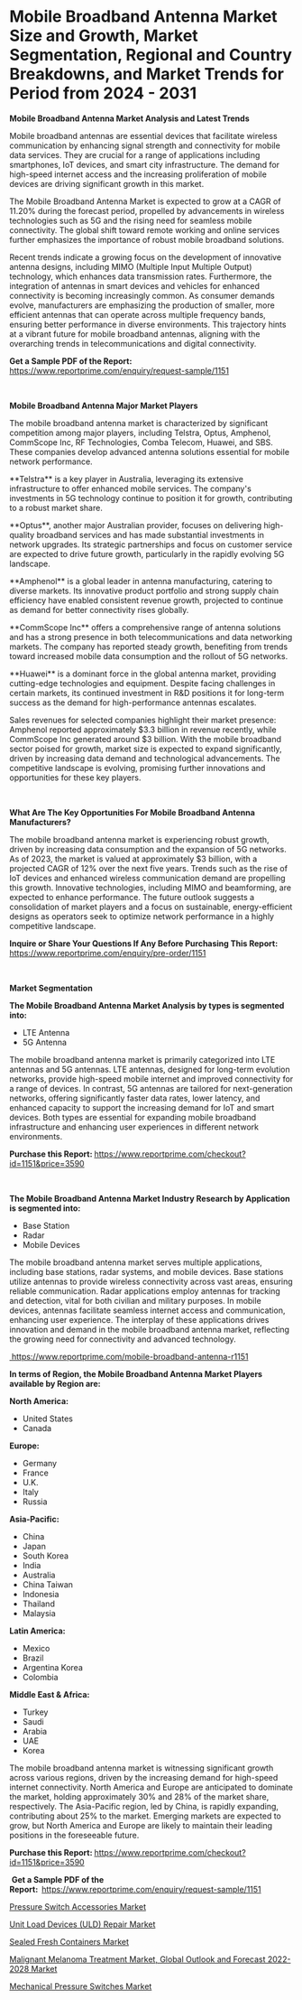 <p><h1>Mobile Broadband Antenna Market Size and Growth, Market Segmentation, Regional and Country Breakdowns, and Market Trends for Period from 2024 -  2031</h1></p><p><strong>Mobile Broadband Antenna Market Analysis and Latest Trends</strong></p>
<p><p>Mobile broadband antennas are essential devices that facilitate wireless communication by enhancing signal strength and connectivity for mobile data services. They are crucial for a range of applications including smartphones, IoT devices, and smart city infrastructure. The demand for high-speed internet access and the increasing proliferation of mobile devices are driving significant growth in this market.</p><p>The Mobile Broadband Antenna Market is expected to grow at a CAGR of 11.20% during the forecast period, propelled by advancements in wireless technologies such as 5G and the rising need for seamless mobile connectivity. The global shift toward remote working and online services further emphasizes the importance of robust mobile broadband solutions.</p><p>Recent trends indicate a growing focus on the development of innovative antenna designs, including MIMO (Multiple Input Multiple Output) technology, which enhances data transmission rates. Furthermore, the integration of antennas in smart devices and vehicles for enhanced connectivity is becoming increasingly common. As consumer demands evolve, manufacturers are emphasizing the production of smaller, more efficient antennas that can operate across multiple frequency bands, ensuring better performance in diverse environments. This trajectory hints at a vibrant future for mobile broadband antennas, aligning with the overarching trends in telecommunications and digital connectivity.</p></p>
<p><strong>Get a Sample PDF of the Report:&nbsp;</strong> <a href="https://www.reportprime.com/enquiry/request-sample/1151">https://www.reportprime.com/enquiry/request-sample/1151</a></p>
<p>&nbsp;</p>
<p><strong>Mobile Broadband Antenna Major Market Players</strong></p>
<p><p>The mobile broadband antenna market is characterized by significant competition among major players, including Telstra, Optus, Amphenol, CommScope Inc, RF Technologies, Comba Telecom, Huawei, and SBS. These companies develop advanced antenna solutions essential for mobile network performance.</p><p>**Telstra** is a key player in Australia, leveraging its extensive infrastructure to offer enhanced mobile services. The company's investments in 5G technology continue to position it for growth, contributing to a robust market share.</p><p>**Optus**, another major Australian provider, focuses on delivering high-quality broadband services and has made substantial investments in network upgrades. Its strategic partnerships and focus on customer service are expected to drive future growth, particularly in the rapidly evolving 5G landscape.</p><p>**Amphenol** is a global leader in antenna manufacturing, catering to diverse markets. Its innovative product portfolio and strong supply chain efficiency have enabled consistent revenue growth, projected to continue as demand for better connectivity rises globally.</p><p>**CommScope Inc** offers a comprehensive range of antenna solutions and has a strong presence in both telecommunications and data networking markets. The company has reported steady growth, benefiting from trends toward increased mobile data consumption and the rollout of 5G networks.</p><p>**Huawei** is a dominant force in the global antenna market, providing cutting-edge technologies and equipment. Despite facing challenges in certain markets, its continued investment in R&D positions it for long-term success as the demand for high-performance antennas escalates.</p><p>Sales revenues for selected companies highlight their market presence: Amphenol reported approximately $3.3 billion in revenue recently, while CommScope Inc generated around $3 billion. With the mobile broadband sector poised for growth, market size is expected to expand significantly, driven by increasing data demand and technological advancements. The competitive landscape is evolving, promising further innovations and opportunities for these key players.</p></p>
<p>&nbsp;</p>
<p><strong>What Are The Key Opportunities For Mobile Broadband Antenna Manufacturers?</strong></p>
<p><p>The mobile broadband antenna market is experiencing robust growth, driven by increasing data consumption and the expansion of 5G networks. As of 2023, the market is valued at approximately $3 billion, with a projected CAGR of 12% over the next five years. Trends such as the rise of IoT devices and enhanced wireless communication demand are propelling this growth. Innovative technologies, including MIMO and beamforming, are expected to enhance performance. The future outlook suggests a consolidation of market players and a focus on sustainable, energy-efficient designs as operators seek to optimize network performance in a highly competitive landscape.</p></p>
<p><strong>Inquire or Share Your Questions If Any Before Purchasing This Report:</strong> <a href="https://www.reportprime.com/enquiry/pre-order/1151">https://www.reportprime.com/enquiry/pre-order/1151</a></p>
<p>&nbsp;</p>
<p><strong>Market Segmentation</strong></p>
<p><strong>The Mobile Broadband Antenna Market Analysis by types is segmented into:</strong></p>
<p><ul><li>LTE Antenna</li><li>5G Antenna</li></ul></p>
<p><p>The mobile broadband antenna market is primarily categorized into LTE antennas and 5G antennas. LTE antennas, designed for long-term evolution networks, provide high-speed mobile internet and improved connectivity for a range of devices. In contrast, 5G antennas are tailored for next-generation networks, offering significantly faster data rates, lower latency, and enhanced capacity to support the increasing demand for IoT and smart devices. Both types are essential for expanding mobile broadband infrastructure and enhancing user experiences in different network environments.</p></p>
<p><strong>Purchase this Report:&nbsp;</strong><a href="https://www.reportprime.com/checkout?id=1151&price=3590">https://www.reportprime.com/checkout?id=1151&price=3590</a></p>
<p>&nbsp;</p>
<p><strong>The Mobile Broadband Antenna Market Industry Research by Application is segmented into:</strong></p>
<p><ul><li>Base Station</li><li>Radar</li><li>Mobile Devices</li></ul></p>
<p><p>The mobile broadband antenna market serves multiple applications, including base stations, radar systems, and mobile devices. Base stations utilize antennas to provide wireless connectivity across vast areas, ensuring reliable communication. Radar applications employ antennas for tracking and detection, vital for both civilian and military purposes. In mobile devices, antennas facilitate seamless internet access and communication, enhancing user experience. The interplay of these applications drives innovation and demand in the mobile broadband antenna market, reflecting the growing need for connectivity and advanced technology.</p></p>
<p><a href="https://www.reportprime.com/mobile-broadband-antenna-r1151">&nbsp;https://www.reportprime.com/mobile-broadband-antenna-r1151</a></p>
<p><strong>In terms of Region, the Mobile Broadband Antenna Market Players available by Region are:</strong></p>
<p>
    <p> <strong> North America: </strong>
        <ul>
            <li>United States</li>
            <li>Canada</li>
        </ul>
        </p> 
    <p> <strong> Europe: </strong>
        <ul>
            <li>Germany</li>
            <li>France</li>
            <li>U.K.</li>
            <li>Italy</li>
            <li>Russia</li>
        </ul>
        </p> 
    <p> <strong> Asia-Pacific: </strong>
        <ul>
            <li>China</li>
            <li>Japan</li>
            <li>South Korea</li>
            <li>India</li>
            <li>Australia</li>
            <li>China Taiwan</li>
            <li>Indonesia</li>
            <li>Thailand</li>
            <li>Malaysia</li>
        </ul>
        </p> 
    <p> <strong> Latin America: </strong>
        <ul>
            <li>Mexico</li>
            <li>Brazil</li>
            <li>Argentina Korea</li>
            <li>Colombia</li>
        </ul>
        </p> 
    <p> <strong> Middle East & Africa: </strong>
        <ul>
            <li>Turkey</li>
            <li>Saudi</li>
            <li>Arabia</li>
            <li>UAE</li>
            <li>Korea</li>
        </ul>
    </p>
    </p>
<p><p>The mobile broadband antenna market is witnessing significant growth across various regions, driven by the increasing demand for high-speed internet connectivity. North America and Europe are anticipated to dominate the market, holding approximately 30% and 28% of the market share, respectively. The Asia-Pacific region, led by China, is rapidly expanding, contributing about 25% to the market. Emerging markets are expected to grow, but North America and Europe are likely to maintain their leading positions in the foreseeable future.</p></p>
<p><strong>Purchase this Report: </strong><a href="https://www.reportprime.com/checkout?id=1151&price=3590">https://www.reportprime.com/checkout?id=1151&price=3590</a></p>
<p>&nbsp;<strong>Get a Sample PDF of the Report:&nbsp;&nbsp;</strong><a href="https://www.reportprime.com/enquiry/request-sample/1151">https://www.reportprime.com/enquiry/request-sample/1151</a></p>
<p><strong></strong></p>
<p><p><a href="https://www.linkedin.com/pulse/pressure-switch-accessories-market-evolution-global-trends-tahaf?trackingId=EI95EL9wT6mpPF%2Fwx8XcZQ%3D%3D">Pressure Switch Accessories Market</a></p><p><a href="https://issuu.com/reportprime-2/docs/unit-load-devices-uld-repair-market_2352c360ad6138">Unit Load Devices (ULD) Repair Market</a></p><p><a href="https://issuu.com/reportprime-2/docs/sealed-fresh-containers-market-size_50e6ac9a6594f8">Sealed Fresh Containers Market</a></p><p><a href="https://medium.com/@haangelat16/the-global-market-overview-of-the-malignant-melanoma-treatment-market-global-outlook-and-forecast-c269fa1e6598">Malignant Melanoma Treatment Market, Global Outlook and Forecast 2022-2028 Market</a></p><p><a href="https://www.linkedin.com/pulse/mechanical-pressure-switches-market-outlook-complete-industry-vyebf?trackingId=hPDQ8qPZTl2RAJyB0HuTFQ%3D%3D">Mechanical Pressure Switches Market</a></p></p>